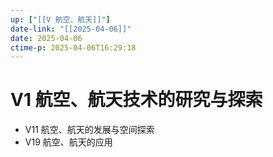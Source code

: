 ```yaml
---
up: ["[[V 航空、航天]]"]
date-link: "[[2025-04-06]]"
date: 2025-04-06
ctime-p: 2025-04-06T16:29:18
---
```


# V1 航空、航天技术的研究与探索

- V11 航空、航天的发展与空间探索
- V19 航空、航天的应用

